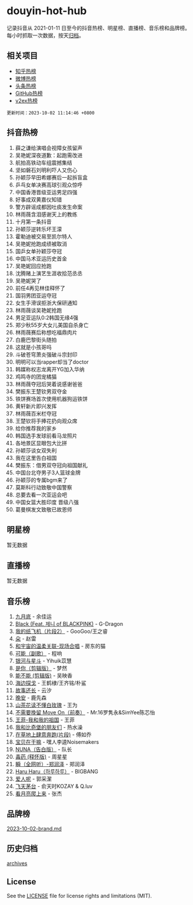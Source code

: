 # douyin-hot-hub

记录抖音从 2021-01-11 日至今的抖音热榜、明星榜、直播榜、音乐榜和品牌榜。每小时抓取一次数据，按天[归档](archives)。

## 相关项目

- [知乎热榜](https://github.com/lonnyzhang423/zhihu-hot-hub)
- [微博热榜](https://github.com/lonnyzhang423/weibo-hot-hub)
- [头条热榜](https://github.com/lonnyzhang423/toutiao-hot-hub)
- [GitHub热榜](https://github.com/lonnyzhang423/github-hot-hub)
- [v2ex热榜](https://github.com/lonnyzhang423/v2ex-hot-hub)


`更新时间：2023-10-02 11:14:46 +0800`

## 抖音热榜

1. 薛之谦给演唱会视障女孩留声
1. 吴艳妮深夜道歉：起跑需改进
1. 航拍高铁动车组震撼集结
1. 坚如磐石刘明利吓人又伤心
1. 孙颖莎早田希娜赛后一起拆盲盒
1. 乒乓女单决赛高球引观众惊呼
1. 中国香港晋级亚运男足四强
1. 好事成双黄嘉仪知错
1. 警方辟谣成都因吐痰发生命案
1. 林雨薇含泪感谢天上的教练
1. 十月第一条抖音
1. 孙颖莎逆转乐坏王濛
1. 霍勒迪被交易至凯尔特人
1. 吴艳妮抢跑成绩被取消
1. 国乒女单孙颖莎夺冠
1. 中国马术亚运历史首金
1. 吴艳妮回应抢跑
1. 沈腾赌上演艺生涯收拾范丞丞
1. 吴艳妮哭了
1. 前任4再见林佳释怀了
1. 国羽男团亚运夺冠
1. 女生手滑误拒浙大保研通知
1. 林雨薇谈吴艳妮抢跑
1. 男足亚运队0:2韩国无缘4强
1. 郑少秋55岁大女儿美国自杀身亡
1. 林雨薇赛后称想吃福鼎肉片
1. 白鹿巴黎街头随拍
1. 这就是小孩哥吗
1. 斗破苍穹萧炎强破斗宗封印
1. 明明可以当rapper却当了doctor
1. 韩媒称权志龙离开YG加入华纳
1. 鸡鸣寺的团宠橘猫
1. 林雨薇夺冠后哭着说感谢爸爸
1. 樊振东王楚钦男双夺金
1. 铁饼赛场首次使用机器狗运铁饼
1. 黄轩新片即兴发挥
1. 林雨薇百米栏夺冠
1. 王楚钦将手捧花扔向观众席
1. 给你推荐我的家乡
1. 韩国选手发球前看马龙照片
1. 各地景区显眼包大比拼
1. 孙颖莎谈女双失利
1. 我在这里告白祖国
1. 樊振东：借男双夺冠向祖国献礼
1. 中国台北夺男子3人篮球金牌
1. 孙颖莎的专属bgm来了
1. 莫斯科行动致敬中国警察
1. 总要去看一次亚运会吧
1. 中国女篮大胜印度 晋级八强
1. 葛曼棋发文致敬已故恩师

## 明星榜

暂无数据

## 直播榜

暂无数据

## 音乐榜

1. [九月底](https://sf3-cdn-tos.douyinstatic.com/obj/tos-cn-ve-2774/oMfewG4PDTFhF8iz3OGQ7ABH5i6fCgnMaoCbzZ) - 余佳运
1. [Black (Feat. 제니 of BLACKPINK)](https://sf3-cdn-tos.douyinstatic.com/obj/tos-cn-ve-2774/2eb92e2debbe4fe0a552bc099aef7f28) - G-Dragon
1. [我的纸飞机（片段2）](https://sf6-cdn-tos.douyinstatic.com/obj/tos-cn-ve-2774/oM2ZrKcg2CD5AeRB2gkeXOFB1IxAGJdZPazYHf) - GooGoo/王之睿
1. [朵](https://sf3-cdn-tos.douyinstatic.com/obj/tos-cn-ve-2774/932f5bdfcd7c47b880525e92ab8a4999) - 赵雷
1. [和宇宙的温柔关联-现场合唱](https://sf6-cdn-tos.douyinstatic.com/obj/tos-cn-ve-2774/o0hONGDYQBgk0e5bqDeQOonVmncA6tC2nBwZLT) - 房东的猫
1. [可能（副歌）](https://sf6-cdn-tos.douyinstatic.com/obj/tos-cn-ve-2774/cde1731888894259b333569393c2fb51) - 程响
1. [银河与星斗](https://sf6-cdn-tos.douyinstatic.com/obj/tos-cn-ve-2774/3cc0bf5f0ef140f7b6743a631bcf3c58) - Yihuik苡慧
1. [是你（剪辑版）](https://sf6-cdn-tos.douyinstatic.com/obj/tos-cn-ve-2774/46019dae783c4c969944217fe1cfafc4) - 梦然
1. [能不能 (剪辑版)](https://sf6-cdn-tos.douyinstatic.com/obj/tos-cn-ve-2774/fc4a6c45b4a34277ba4088e1d7fdff98) - 吴映香
1. [海边探戈](https://sf6-cdn-tos.douyinstatic.com/obj/tos-cn-ve-2774/os9gE0VQCGqt6VQkZDyBBYvfSDY0QFe3vVmubn) - 王鹤棣/王齐铭/朴鲨
1. [故事还长](https://sf6-cdn-tos.douyinstatic.com/obj/tos-cn-ve-2774/30a26758c8594f0ab81ac675c33ee2c5) - 云汐
1. [晚安](https://sf3-cdn-tos.douyinstatic.com/obj/tos-cn-ve-2774/a724c5e224464218839820f4e4fd632f) - 鹿先森
1. [山茶花读不懂白玫瑰](https://sf3-cdn-tos.douyinstatic.com/obj/tos-cn-ve-2774/osfn8B7DktrRHEPJgPCfDbw7QDQEkwC16BxZg9) - 王为
1. [不需要挽留 Move On（前奏）](https://sf6-cdn-tos.douyinstatic.com/obj/tos-cn-ve-2774/ooCBhgCCkF4nExzQL9WZSUbitfA8IsDkgQIYhe) - Mr.16罗隽永&SimYee陈芯怡
1. [王菲-我和我的祖国](https://sf3-cdn-tos.douyinstatic.com/obj/tos-cn-ve-2774/3ef0f373017541e18566595c96123cab) - 王菲
1. [我和比奇堡的朋友们](https://sf6-cdn-tos.douyinstatic.com/obj/tos-cn-ve-2774/f0505db981ea4a6d91453a15924a82aa) - 热水澡
1. [在草地上肆意奔跑(片段)](https://sf3-cdn-tos.douyinstatic.com/obj/tos-cn-ve-2774/8831d494742f45dabdfa8adb8b817259) - 傅如乔
1. [宝贝在干嘛](https://sf6-cdn-tos.douyinstatic.com/obj/tos-cn-ve-2774/okW4hBCfJI5B2ZEgTCtikhMW7IafzNrBQIYkpJ) - 嘿人李逵Noisemakers
1. [NUNA（告白版）](https://sf6-cdn-tos.douyinstatic.com/obj/tos-cn-ve-2774/a65828cbd8ce41a78a430a58b49f4feb) - 队长
1. [毒药 (释怀版)](https://sf3-cdn-tos.douyinstatic.com/obj/tos-cn-ve-2774/oYILMEAzspdZBIzy4frJNB8ZHPHWAhiwowd4Ad) - 周星星
1. [瞬（全网听）-郑润泽](https://sf3-cdn-tos.douyinstatic.com/obj/tos-cn-ve-2774/o4Vb9eJZClCZTnRQYy0BRSeHGrDtrkrQgIBvQt) - 郑润泽
1. [Haru Haru（하루하루）](https://sf6-cdn-tos.douyinstatic.com/obj/tos-cn-ve-2774/940c04aa98154ee7bdbaaa2ad9f28aec) - BIGBANG
1. [爱人呢](https://sf3-cdn-tos.douyinstatic.com/obj/tos-cn-ve-2774/2041dc10f3c442f1992b439a00eaf2ba) - 郭采潔
1. [飞天茅台](https://sf6-cdn-tos.douyinstatic.com/obj/tos-cn-ve-2774/o4GhTV5kIuMWmC2Ai1WzNglssgBfQaqQCSLxUU) - 俞天时KOZAY & Q.luv
1. [看月亮爬上来](https://sf3-cdn-tos.douyinstatic.com/obj/tos-cn-ve-2774/356c324112764016b25295e535f2daf0) - 张杰

## 品牌榜

[2023-10-02-brand.md](archives/2023-10-02-brand.md)

## 历史归档

[archives](archives)

## License

See the [LICENSE](LICENSE) file for license rights and limitations (MIT).
